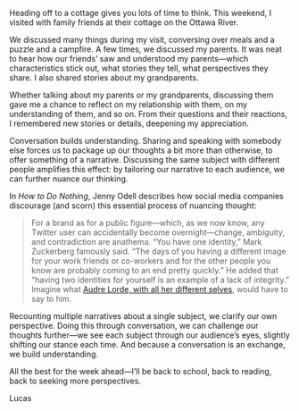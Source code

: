 Heading off to a cottage gives you lots of time to think. This weekend, I visited with family friends at their cottage on the Ottawa River.

We discussed many things during my visit, conversing over meals and a puzzle and a campfire. A few times, we discussed my parents. It was neat to hear how our friends’ saw and understood my parents—which characteristics stick out, what stories they tell, what perspectives they share. I also shared stories about my grandparents. 

Whether talking about my parents or my grandparents, discussing them gave me a chance to reflect on my relationship with them, on my understanding of them, and so on. From their questions and their reactions, I remembered new stories or details, deepening my appreciation.

Conversation builds understanding. Sharing and speaking with somebody else forces us to package up our thoughts a bit more than otherwise, to offer something of a narrative. Discussing the same subject with different people amplifies this effect: by tailoring our narrative to each audience, we can further nuance our thinking.

In _How to Do Nothing_, Jenny Odell describes how social media companies discourage (and scorn) this essential process of nuancing thought:

> For a brand as for a public figure—which, as we now know, any Twitter user can accidentally become overnight—change, ambiguity, and contradiction are anathema. “You have one identity,” Mark Zuckerberg famously said. “The days of you having a different image for your work friends or co-workers and for the other people you know are probably coming to an end pretty quickly.” He added that “having two identities for yourself is an example of a lack of integrity.” Imagine what [Audre Lorde, with all her different selves](https://en.wikipedia.org/wiki/Sister_Outsider), would have to say to him.

Recounting multiple narratives about a single subject, we clarify our own perspective. Doing this through conversation, we can challenge our thoughts further—we see each subject through our audience’s eyes, slightly shifting our stance each time. And because a conversation is an exchange, we build understanding.

All the best for the week ahead—I’ll be back to school, back to reading, back to seeking more perspectives.

Lucas